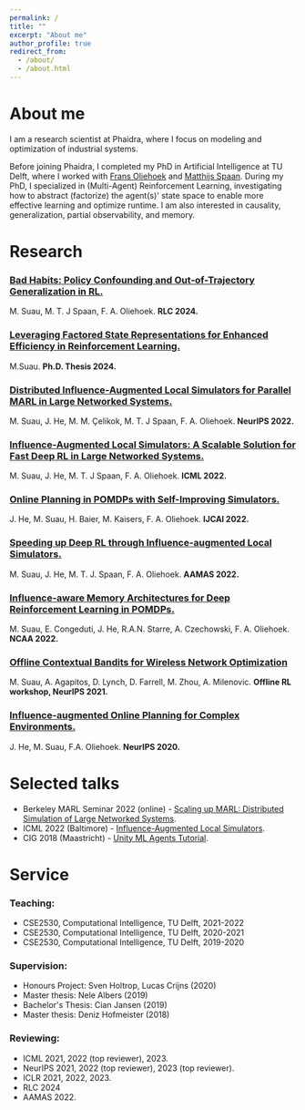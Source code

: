 ```yaml
---
permalink: /
title: ""
excerpt: "About me"
author_profile: true
redirect_from: 
  - /about/
  - /about.html
---
```


# About me

I am a research scientist at Phaidra, where I focus on modeling and optimization of industrial systems.

Before joining Phaidra, I completed my PhD in Artificial Intelligence at TU Delft, where I worked with [Frans Oliehoek](https://www.fransoliehoek.net/wp/) and [Matthijs Spaan](https://www.st.ewi.tudelft.nl/mtjspaan/). During my PhD, I specialized in (Multi-Agent) Reinforcement Learning, investigating how to abstract (factorize) the agent(s)' state space to enable more effective learning and optimize runtime. I am also interested in causality, generalization, partial observability, and memory.

# Research
### [Bad Habits: Policy Confounding and Out-of-Trajectory Generalization in RL.](https://arxiv.org/abs/2306.02419) 
M. Suau, M. T. J Spaan, F. A. Oliehoek. **RLC 2024.**
### [Leveraging Factored State Representations for Enhanced Efficiency in Reinforcement Learning.](https://repository.tudelft.nl/islandora/object/uuid%3Ae19a0363-d9cf-4f33-8936-757c268f27a1)
M.Suau. **Ph.D. Thesis 2024.**
### [Distributed Influence-Augmented Local Simulators for Parallel MARL in Large Networked Systems.](https://arxiv.org/abs/2207.00288) 
M. Suau, J. He, M. M. Çelikok, M. T. J Spaan, F. A. Oliehoek. **NeurIPS 2022.**
### [Influence-Augmented Local Simulators: A Scalable Solution for Fast Deep RL in Large Networked Systems.](https://proceedings.mlr.press/v162/suau22a.html)
M. Suau, J. He, M. T. J Spaan, F. A. Oliehoek. **ICML 2022.** 
### [Online Planning in POMDPs with Self-Improving Simulators.](https://www.ijcai.org/proceedings/2022/0642) 
J. He, M. Suau, H. Baier, M. Kaisers, F. A. Oliehoek. **IJCAI 2022.**
### [Speeding up Deep RL through Influence-augmented Local Simulators.](https://dl.acm.org/doi/abs/10.5555/3535850.3536093) 
M. Suau, J. He, M. T. J. Spaan, F. A. Oliehoek. **AAMAS 2022.**
### [Influence-aware Memory Architectures for Deep Reinforcement Learning in POMDPs.](https://link.springer.com/article/10.1007/s00521-022-07691-7) 
M. Suau, E. Congeduti, J. He, R.A.N. Starre, A. Czechowski, F. A. Oliehoek. **NCAA 2022.**
### [Offline Contextual Bandits for Wireless Network Optimization](https://offline-rl-neurips.github.io/2021/pdf/18.pdf)
M. Suau, A. Agapitos, D. Lynch, D. Farrell, M. Zhou, A. Milenovic. **Offline RL workshop, NeurIPS 2021.**
### [Influence-augmented Online Planning for Complex Environments.](https://proceedings.neurips.cc/paper/2020/hash/2e6d9c6052e99fcdfa61d9b9da273ca2-Abstract.html) 
J. He, M. Suau, F.A. Oliehoek. **NeurIPS 2020.**

# Selected talks

* Berkeley MARL Seminar 2022 (online) - [Scaling up MARL: Distributed Simulation of Large Networked Systems](https://youtu.be/jaiqHnx17V8).
* ICML 2022 (Baltimore) - [Influence-Augmented Local Simulators](https://icml.cc/virtual/2022/spotlight/18116).
* CIG 2018 (Maastricht) - [Unity ML Agents Tutorial](https://project.dke.maastrichtuniversity.nl/cig2018/.conducting-machine-learning-research-within-custom-made-3d-game-environments/).

# Service

### Teaching:
* CSE2530, Computational Intelligence, TU Delft, 2021-2022
* CSE2530, Computational Intelligence, TU Delft, 2020-2021
* CSE2530, Computational Intelligence, TU Delft, 2019-2020

### Supervision:
* Honours Project: Sven Holtrop, Lucas Crijns (2020)
* Master thesis: Nele Albers (2019) 
* Bachelor's Thesis: Cian Jansen (2019)
* Master thesis: Deniz Hofmeister (2018) 

### Reviewing:
* ICML 2021, 2022 (top reviewer), 2023.
* NeurIPS 2021, 2022 (top reviewer), 2023 (top reviewer).
* ICLR 2021, 2022, 2023.
* RLC 2024
* AAMAS 2022.